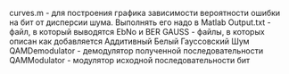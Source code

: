 curves.m - для построения графика зависимости вероятности ошибки на бит от дисперсии шума. Выполнять его надо в Matlab
Output.txt - файл, в который выводятся EbNo и BER
GAUSS - файлы, в которых описан как добавляется Аддитивный Белый Гауссовский Шум
QAMDemodulator - демодулятор полученной последовательности
QAMModulator - модулятор исходной последовательности бит
